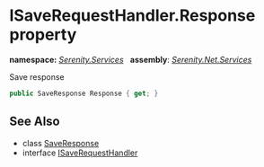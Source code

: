 # ISaveRequestHandler.Response property
**namespace:** *[Serenity.Services](../../README.md#serenity.services-namespace)*   **assembly**: *[Serenity.Net.Services](../../README.md)*

Save response

```csharp
public SaveResponse Response { get; }
```

## See Also

* class [SaveResponse](../SaveResponse.md)
* interface [ISaveRequestHandler](../ISaveRequestHandler.md)